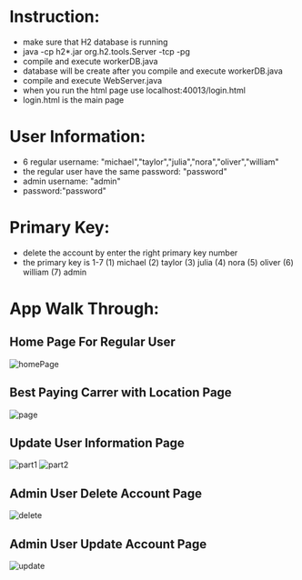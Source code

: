 # Instruction:
- make sure that H2 database is running   
- java -cp h2*.jar org.h2.tools.Server -tcp -pg
- compile and execute workerDB.java
- database will be create after you compile and execute workerDB.java
- compile and execute WebServer.java 
- when you run the html page use localhost:40013/login.html 
- login.html is the main page

# User Information: 
- 6 regular username: "michael","taylor","julia","nora","oliver","william"
- the regular user have the same password: "password"
- admin username: "admin" 
- password:"password" 

# Primary Key:
- delete the account by enter the right primary key number
- the primary key is 1-7
(1) michael
(2) taylor
(3) julia
(4) nora
(5) oliver
(6) william
(7) admin

# App Walk Through:
## Home Page For Regular User
![homePage](https://github.com/user-attachments/assets/0d473f4d-d2c3-46ff-a88e-450b123827e4)



## Best Paying Carrer with Location Page
![page](https://github.com/user-attachments/assets/7c591ff4-2760-45a5-ad67-c09b2f32318e)
## Update User Information Page
![part1](https://github.com/user-attachments/assets/0ac78a36-a5c5-46c6-94c0-9a0f422953c0)
![part2](https://github.com/user-attachments/assets/9c1b29d4-b2c3-42d6-8e91-430bc3b6b0a6)
## Admin User Delete Account Page
![delete](https://github.com/user-attachments/assets/ca6fc766-de97-4734-a83d-11c7890f1678)
## Admin User Update Account Page
![update](https://github.com/user-attachments/assets/ee93a10a-0cd8-497e-9e5c-75a60960688d)









